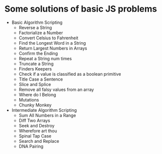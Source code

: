 # Some solutions of basic JS problems
* Basic Algorithm Scripting
  * Reverse a String
  * Factorialize a Number
  * Convert Celsius to Fahrenheit
  * Find the Longest Word in a String
  * Return Largest Numbers in Arrays
  * Confirm the Ending
  * Repeat a String num times
  * Truncate a String
  * Finders Keepers
  * Check if a value is classified as a boolean primitive
  * Title Case a Sentence
  * Slice and Splice
  * Remove all falsy values from an array
  * Where do I Belong
  * Mutations
  * Chunky Monkey
* Intermediate Algorithm Scripting
  * Sum All Numbers in a Range
  * Diff Two Arrays
  * Seek and Destroy
  * Wherefore art thou
  * Spinal Tap Case
  * Search and Replace
  * DNA Pairing